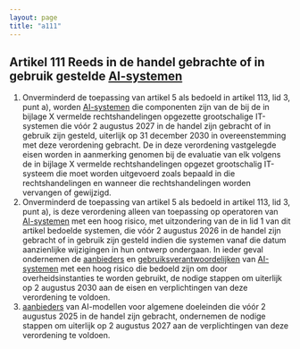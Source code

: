 ```yaml
---
layout: page
title: "a111"
---
```


## Artikel 111 Reeds in de handel gebrachte of in gebruik gestelde [AI-systemen](a3.md#^ai-systeem)

1. Onverminderd de toepassing van artikel 5 als bedoeld in artikel 113, lid 3, punt a), worden [AI-systemen](a3.md#^ai-systeem) die componenten zijn van de bij de in bijlage X vermelde rechtshandelingen opgezette grootschalige IT-systemen die vóór 2 augustus 2027 in de handel zijn gebracht of in gebruik zijn gesteld, uiterlijk op 31 december 2030 in overeenstemming met deze verordening gebracht.
   De in deze verordening vastgelegde eisen worden in aanmerking genomen bij de evaluatie van elk volgens de in bijlage X vermelde rechtshandelingen opgezet grootschalig IT-systeem die moet worden uitgevoerd zoals bepaald in die rechtshandelingen en wanneer die rechtshandelingen worden vervangen of gewijzigd.
2. Onverminderd de toepassing van artikel 5 als bedoeld in artikel 113, lid 3, punt a), is deze verordening alleen van toepassing op operatoren van [AI-systemen](a3.md#^ai-systeem) met een hoog risico, met uitzondering van de in lid 1 van dit artikel bedoelde systemen, die vóór 2 augustus 2026 in de handel zijn gebracht of in gebruik zijn gesteld indien die systemen vanaf die datum aanzienlijke wijzigingen in hun ontwerp ondergaan. In ieder geval ondernemen de [aanbieders](a3.md#^aanbieder) en [gebruiksverantwoordelijken](a3.md#^gebruiksverantwoordelijke) van [AI-systemen](a3.md#^ai-systeem) met een hoog risico die bedoeld zijn om door overheidsinstanties te worden gebruikt, de nodige stappen om uiterlijk op 2 augustus 2030 aan de eisen en verplichtingen van deze verordening te voldoen.
3. [aanbieders](a3.md#^aanbieder) van AI-modellen voor algemene doeleinden die vóór 2 augustus 2025 in de handel zijn gebracht, ondernemen de nodige stappen om uiterlijk op 2 augustus 2027 aan de verplichtingen van deze verordening te voldoen.